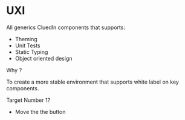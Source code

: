 # UXI

All generics CluedIn components that supports:

- Theming
- Unit Tests
- Static Typing
- Object oriented design


Why ?

To create a more stable environment that supports white label on key components.

Target Number 1?

- Move the the button
